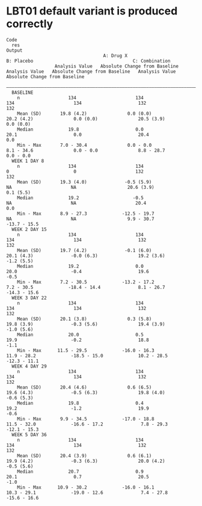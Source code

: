 # LBT01 default variant is produced correctly

    Code
      res
    Output
                                        A: Drug X                                        B: Placebo                                     C: Combination                
                      Analysis Value   Absolute Change from Baseline   Analysis Value   Absolute Change from Baseline   Analysis Value   Absolute Change from Baseline
      ————————————————————————————————————————————————————————————————————————————————————————————————————————————————————————————————————————————————————————————————
      BASELINE                                                                                                                                                        
        n                  134                      134                     134                      134                     132                      132             
        Mean (SD)       19.8 (4.2)               0.0 (0.0)               20.2 (4.2)               0.0 (0.0)               20.5 (3.9)               0.0 (0.0)          
        Median             19.8                     0.0                     20.1                     0.0                     20.4                     0.0             
        Min - Max       7.0 - 30.4               0.0 - 0.0               8.1 - 34.6               0.0 - 0.0               8.8 - 28.7               0.0 - 0.0          
      WEEK 1 DAY 8                                                                                                                                                    
        n                  134                      134                      0                        0                      132                      132             
        Mean (SD)       19.3 (4.0)              -0.5 (5.9)                   NA                      NA                   20.6 (3.9)               0.1 (5.5)          
        Median             19.2                    -0.5                      NA                      NA                      20.4                     0.0             
        Min - Max       8.9 - 27.3             -12.5 - 19.7                  NA                      NA                   9.9 - 30.7             -13.7 - 15.5         
      WEEK 2 DAY 15                                                                                                                                                   
        n                  134                      134                     134                      134                     132                      132             
        Mean (SD)       19.7 (4.2)              -0.1 (6.0)               20.1 (4.3)              -0.0 (6.3)               19.2 (3.6)              -1.2 (5.5)          
        Median             19.2                     0.0                     20.0                    -0.4                     19.6                    -0.5             
        Min - Max       7.2 - 30.5             -13.2 - 17.2              7.2 - 30.5             -18.4 - 14.4              8.1 - 26.7             -14.3 - 15.6         
      WEEK 3 DAY 22                                                                                                                                                   
        n                  134                      134                     134                      134                     132                      132             
        Mean (SD)       20.1 (3.8)               0.3 (5.8)               19.8 (3.9)              -0.3 (5.6)               19.4 (3.9)              -1.0 (5.6)          
        Median             20.0                     0.5                     19.9                    -0.2                     18.8                    -1.1             
        Min - Max      11.5 - 29.5             -16.0 - 16.3             11.9 - 28.2             -18.5 - 15.0             10.2 - 28.5             -12.3 - 11.1         
      WEEK 4 DAY 29                                                                                                                                                   
        n                  134                      134                     134                      134                     132                      132             
        Mean (SD)       20.4 (4.6)               0.6 (6.5)               19.6 (4.3)              -0.5 (6.3)               19.8 (4.0)              -0.6 (5.3)          
        Median             19.8                     0.4                     19.2                    -1.2                     19.9                    -0.6             
        Min - Max       9.9 - 34.5             -17.0 - 18.8             11.5 - 32.0             -16.6 - 17.2              7.8 - 29.3             -12.1 - 15.3         
      WEEK 5 DAY 36                                                                                                                                                   
        n                  134                      134                     134                      134                     132                      132             
        Mean (SD)       20.4 (3.9)               0.6 (6.1)               19.9 (4.2)              -0.3 (6.3)               20.0 (4.2)              -0.5 (5.6)          
        Median             20.7                     0.9                     20.1                     0.7                     20.5                    -1.0             
        Min - Max      10.9 - 30.2             -16.0 - 16.1             10.3 - 29.1             -19.0 - 12.6              7.4 - 27.8             -15.6 - 16.6         

